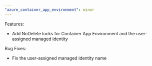 ```yaml
---
"azure_container_app_environment": minor
---
```


Features:

- Add NoDelete locks for Container App Environment and the user-assigned managed identity

Bug Fixes:

- Fix the user-assigned managed identity name

